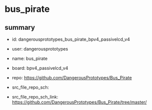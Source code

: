 # bus_pirate
 
## summary 
* id: dangerousprototypes_bus_pirate_bpv4_passivelcd_v4
* user: dangerousprototypes
* name: bus_pirate
* board: bpv4_passivelcd_v4
* repo: https://github.com/DangerousPrototypes/Bus_Pirate



* src_file_repo_sch: 
* src_file_repo_sch_link: https://github.com/DangerousPrototypes/Bus_Pirate/tree/master/






